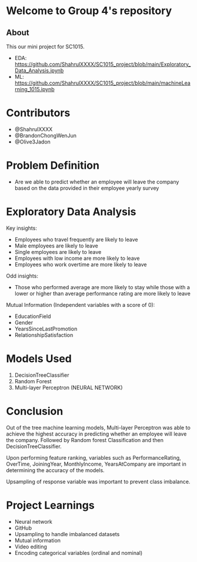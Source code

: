 # Welcome to Group 4's repository

## About
This our mini project for SC1015.

- EDA: https://github.com/ShahrulXXXX/SC1015_project/blob/main/Exploratory_Data_Analysis.ipynb
- ML: https://github.com/ShahrulXXXX/SC1015_project/blob/main/machineLearning_1015.ipynb

# Contributors
- @ShahrulXXXX
- @BrandonChongWenJun
- @Olive3Jadon

# Problem Definition
- Are we able to predict whether an employee will leave the company based on the data provided in their employee yearly survey

# Exploratory Data Analysis
Key insights:

- Employees who travel frequently are likely to leave
- Male employees are likely to leave
- Single employees are likely to leave
- Employees with low income are more likely to leave
- Employees who work overtime are more likely to leave

Odd insights:

- Those who performed average are more likely to stay while those with a lower or higher than average performance rating are more likely to leave

Mutual Information (Independent variables with a score of 0):

- EducationField
- Gender
- YearsSinceLastPromotion
- RelationshipSatisfaction

# Models Used
1. DecisionTreeClassifier
2. Random Forest
3. Multi-layer Perceptron (NEURAL NETWORK)

# Conclusion

Out of the tree machine learning models, Multi-layer Perceptron was able to achieve the highest accuracy in predicting whether an employee will leave the company. Followed by Random forest Classification and then DecisionTreeClassifier. 

Upon performing feature ranking, variables such as PerformanceRating, OverTime, JoiningYear, MonthlyIncome, YearsAtCompany are important in determining the accuracy of the models. 

Upsampling of response variable was important to prevent class imbalance. 

# Project Learnings
- Neural network
- GitHub
- Upsampling to handle imbalanced datasets
- Mutual information
- Video editing
- Encoding categorical variables (ordinal and nominal)
